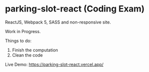 # parking-slot-react (Coding Exam)
ReactJS, Webpack 5, SASS and non-responsive site. 

Work in Progress. 

Things to do:
1. Finish the computation
2. Clean the code

Live Demo: https://parking-slot-react.vercel.app/
